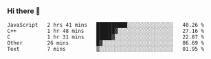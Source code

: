 ### Hi there 👋

<!--
**KLXLjun/KLXLjun** is a ✨ _special_ ✨ repository because its `README.md` (this file) appears on your GitHub profile.

Here are some ideas to get you started:

- 🔭 I’m currently working on ...
- 🌱 I’m currently learning ...
- 👯 I’m looking to collaborate on ...
- 🤔 I’m looking for help with ...
- 💬 Ask me about ...
- 📫 How to reach me: ...
- 😄 Pronouns: ...
- ⚡ Fun fact: ...
-->

<!--START_SECTION:waka-->
```text
JavaScript   2 hrs 41 mins   ██████████░░░░░░░░░░░░░░░   40.26 % 
C++          1 hr 48 mins    ██████▓░░░░░░░░░░░░░░░░░░   27.16 % 
C            1 hr 31 mins    █████▓░░░░░░░░░░░░░░░░░░░   22.87 % 
Other        26 mins         █▓░░░░░░░░░░░░░░░░░░░░░░░   06.69 % 
Text         7 mins          ▒░░░░░░░░░░░░░░░░░░░░░░░░   01.95 % 
```
<!--END_SECTION:waka-->
